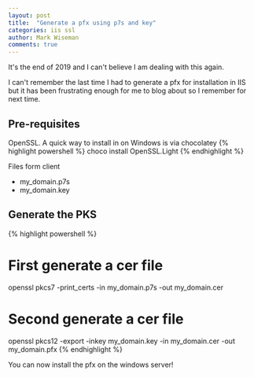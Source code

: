 ```yaml
---
layout: post
title:  "Generate a pfx using p7s and key"
categories: iis ssl
author: Mark Wiseman
comments: true
---
```

It's the end of 2019 and I can't believe I am dealing with this again. 

I can't remember the last time I had to generate a pfx for installation in IIS but it has been frustrating enough for me to blog about so I remember for next time.

## Pre-requisites

OpenSSL. A quick way to install in on Windows is via chocolatey
{% highlight powershell %}
choco install OpenSSL.Light
{% endhighlight %}

Files form client
- my_domain.p7s
- my_domain.key

## Generate the PKS

{% highlight powershell %}
# First generate a cer file
openssl pkcs7 -print_certs -in my_domain.p7s -out my_domain.cer

# Second generate a cer file
openssl pkcs12 -export -inkey my_domain.key -in my_domain.cer -out my_domain.pfx
{% endhighlight %}

You can now install the pfx on the windows server!